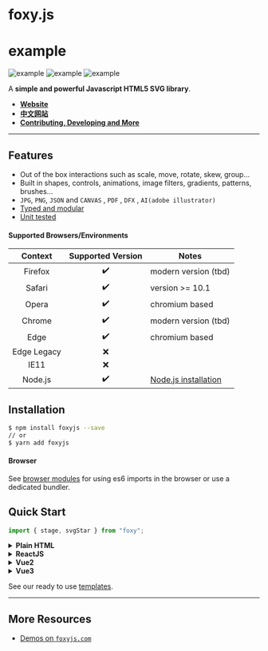 # foxy.js

# example

![example](https://github.com/darkdragonblade/foxyjs-svgeditor/blob/main/static/gif.gif?raw=true)
![example](https://github.com/darkdragonblade/foxyjs-svgeditor/blob/main/static/img1.png?raw=true)
![example](https://github.com/darkdragonblade/foxyjs-svgeditor/blob/main/static/img2.png?raw=true)

A **simple and powerful Javascript HTML5 SVG library**.

- [**Website**][website]
- [**中文网站**][websiteCN]
- [**Contributing, Developing and More**](CONTRIBUTING.md)

---

## Features

- Out of the box interactions such as scale, move, rotate, skew, group...
- Built in shapes, controls, animations, image filters, gradients, patterns, brushes...
- `JPG`, `PNG`, `JSON` and `CANVAS` , `PDF` , `DFX` , `AI(adobe illustrator)`
- [Typed and modular](#migrating-to-v6)
- [Unit tested](CONTRIBUTING.md#%F0%9F%A7%AA%20testing)

#### Supported Browsers/Environments

|   Context   | Supported Version | Notes                           |
| :---------: | :---------------: | ------------------------------- |
|   Firefox   |        ✔️         | modern version (tbd)            |
|   Safari    |        ✔️         | version >= 10.1                 |
|    Opera    |        ✔️         | chromium based                  |
|   Chrome    |        ✔️         | modern version (tbd)            |
|    Edge     |        ✔️         | chromium based                  |
| Edge Legacy |        ❌         |
|    IE11     |        ❌         |
|   Node.js   |        ✔️         | [Node.js installation](#nodejs) |

## Installation

```bash
$ npm install foxyjs --save
// or
$ yarn add foxyjs
```

#### Browser

See [browser modules][mdn_es6] for using es6 imports in the browser or use a dedicated bundler.

## Quick Start

```js
import { stage, svgStar } from "foxy";
```

<details><summary><b>Plain HTML</b></summary>

```html
<div id="container" width="100vw" height="100vh"></div>

<script src="https://cdn.jsdelivr.net/npm/foxy"></script>
<script>
  const container = document.getElementById("container");
  const stage = new stage(container);
  const star = new svgStar({
    x: 100,
    y: 100,
    width: 60,
    height: 70,
    fill: "red",
  });
  stage.add(star);
  stage.selectedElements.set(star);
  stage.toggleTool("transform-tool");
</script>
```

</details>

<details><summary><b>ReactJS</b></summary>

```js
import React, { useRef } from "react";
import { Stage, svgStar } from "foxy";

class App extends React.Component<Props, State> {
  constructor(props: Props) {
    super(props);
  }

  componentDidMount() {
    const board = document.querySelector("#board");
    const stage = new Stage(board);
    const star = new svgStar({
      x: 100,
      y: 100,
      width: 60,
      height: 70,
      fill: "red",
    });
    stage.add(star);
    stage.selectedElements.set(star);
    stage.toggleTool("transform-tool");
  }

  render = () => {
    return (
      <div className="App">
        <div id="board"></div>
      </div>
    );
  };
}

export default App;
```

</details>

<details><summary><b>Vue2</b></summary>

```js
<template>
  <div id="container"></div>
</template>;

import { stage, svgStar } from "foxy";

mounted(() => {
  const container = document.getElementById("container");
  const stage = new stage(container);
  const star = new svgStar({
    x: 100,
    y: 100,
    width: 60,
    height: 70,
    fill: "red",
  });
  stage.add(star);
  stage.selectedElements.set(star);
  stage.toggleTool("transform-tool");
});
```

</details>

<details><summary><b>Vue3</b></summary>

```js
<template>
  <div id="container"></div>
</template>;

import { computed, onMounted, ref } from "vue";
import { stage, svgStar } from "foxy";

onMounted(() => {
  const container = document.getElementById("container");
  const stage = new stage(container);
  const star = new svgStar({
    x: 100,
    y: 100,
    width: 60,
    height: 70,
    fill: "red",
  });
  stage.add(star);
  stage.selectedElements.set(star);
  stage.toggleTool("transform-tool");
});
```

</details>

See our ready to use [templates](./.codesandbox/templates/).

---

## More Resources

- [Demos on `foxyjs.com`][demos]

[demos]: https://github.com/darkdragonblade/foxyjs-svgeditor/demos/
[mdn_es6]: https://developer.mozilla.org/en-US/docs/Web/JavaScript/Guide/Modules
[website]: https://github.com/darkdragonblade/foxyjs-svgeditor
[websiteCN]: https://github.com/darkdragonblade/foxyjs-svgeditor
